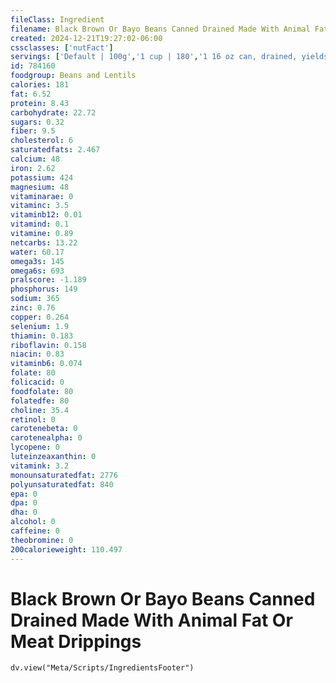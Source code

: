 ```yaml
---
fileClass: Ingredient
filename: Black Brown Or Bayo Beans Canned Drained Made With Animal Fat Or Meat Drippings
created: 2024-12-21T19:27:02-06:00
cssclasses: ['nutFact']
servings: ['Default | 100g','1 cup | 180','1 16 oz can, drained, yields | 320','1 oz, canned, drained, yields | 20']
id: 784160
foodgroup: Beans and Lentils
calories: 181
fat: 6.52
protein: 8.43
carbohydrate: 22.72
sugars: 0.32
fiber: 9.5
cholesterol: 6
saturatedfats: 2.467
calcium: 48
iron: 2.62
potassium: 424
magnesium: 48
vitaminarae: 0
vitaminc: 3.5
vitaminb12: 0.01
vitamind: 0.1
vitamine: 0.89
netcarbs: 13.22
water: 60.17
omega3s: 145
omega6s: 693
pralscore: -1.189
phosphorus: 149
sodium: 365
zinc: 0.76
copper: 0.264
selenium: 1.9
thiamin: 0.183
riboflavin: 0.158
niacin: 0.83
vitaminb6: 0.074
folate: 80
folicacid: 0
foodfolate: 80
folatedfe: 80
choline: 35.4
retinol: 0
carotenebeta: 0
carotenealpha: 0
lycopene: 0
luteinzeaxanthin: 0
vitamink: 3.2
monounsaturatedfat: 2776
polyunsaturatedfat: 840
epa: 0
dpa: 0
dha: 0
alcohol: 0
caffeine: 0
theobromine: 0
200calorieweight: 110.497
---
```


# Black Brown Or Bayo Beans Canned Drained Made With Animal Fat Or Meat Drippings

```dataviewjs
dv.view("Meta/Scripts/IngredientsFooter")
```